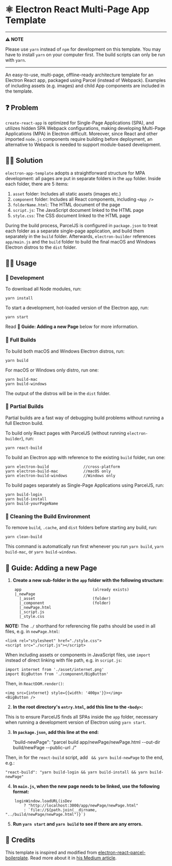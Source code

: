 # ⚛️ Electron React Multi-Page App Template
---
**⚠️ NOTE**

Please use `yarn` instead of `npm` for development on this template. You may have to install `yarn` on your computer first. The build scripts can only be run with `yarn`.

---

An easy-to-use, multi-page, offline-ready architecture template for an Electron React app, packaged using Parcel (instead of Webpack). Examples of including assets (e.g. images) and child App components are included in the template.

## ❓ Problem

`create-react-app` is optimized for Single-Page Applications (SPA), and utilizes hidden SPA Webpack configurations, making developing Multi-Page Applications (MPA) in Electron difficult. Moreover, since React and other imported `node.js` components require building before deployment, an alternative to Webpack is needed to support module-based development.

## 💁‍♂️ Solution

`electron-app-template` adopts a straightforward structure for MPA development: all pages are put in separate folders in the `app` folder. Inside each folder, there are 5 items:

1. `asset` folder: Includes all static assets (images etc.)
2. `component` folder: Includes all React components, including `<App />`
3. `folderName.html`: The HTML document of the page
4. `script.js`: The JavaScript document linked to the HTML page
5. `style.css`: The CSS document linked to the HTML page

During the build process, ParcelJS is configured in `package.json` to treat each folder as a separate single-page application, and build them separately in the `build` folder. Afterwards, `electron-builder` references `app/main.js` and the `build` folder to build the final macOS and Windows Electron distros to the `dist` folder.

## 👷‍♂️ Usage
### 🔧 Development

To download all Node modules, run:

    yarn install

To start a development, hot-loaded version of the Electron app, run:

    yarn start
    
Read **📘 Guide: Adding a new Page** below for more information.
    
### 🔧 Full Builds

To build both macOS and Windows Electron distros, run:

    yarn build
    
For macOS or Windows only distro, run one:

    yarn build-mac
    yarn build-windows

The output of the distros will be in the `dist` folder.

### 🔧 Partial Builds

Partial builds are a fast way of debugging build problems without running a full Electron build.

To build only React pages with ParcelJS (without running `electron-builder`), run:

    yarn react-build
    
To build an Electron app with reference to the existing `build` folder, run one:

    yarn electron-build               //cross-platform
    yarn electron-build-mac           //macOS only
    yarn electron-build-windows       //Windows only

To build pages separately as Single-Page Applications using ParcelJS, run:

    yarn build-login
    yarn build-install
    yarn build-yourPageName

### 🔧 Cleaning the Build Environment

To remove `build`, `.cache`, and `dist` folders before starting any build, run:

    yarn clean-build

This command is automatically run first whenever you run `yarn build`, `yarn build-mac`, or `yarn build-windows`.

## 📘 Guide: Adding a new Page

1. **Create a new sub-folder in the `app` folder with the following structure:**

```
    app                               (already exists)
    |_newPage
      |_asset                         (folder)
      |_component                     (folder)
      |_newPage.html
      |_script.js
      |_style.css
```

**NOTE:** The `./` shorthand for referencing file paths should be used in all files, e.g. in `newPage.html`:

    <link rel="stylesheet" href="./style.css">
    <script src="./script.js"></script>

When including assets or components in JavaScript files, use `import` instead of direct linking with file path, e.g. in `script.js`:

    import internet from './asset/internet.png'
    import BigButton from './component/BigButton'

Then, in `ReactDOM.render()`:

    <img src={internet} style={{width: '400px'}}></img>
    <BigButton />

2. **In the root directory's `entry.html`, add this line to the `<body>`:**

    <a href="app/newPage/newPage.html"></a>

This is to ensure ParcelJS finds all SPAs inside the `app` folder, necessary when running a development version of Electron using `yarn start`.

3. **In `package.json`, add this line at the end:**

    "build-newPage": "parcel build app/newPage/newPage.html --out-dir build/newPage --public-url ./"

Then, in for the `react-build` script, add ` && yarn build-newPage` to the end, e.g.:

    "react-build": "yarn build-login && yarn build-install && yarn build-newPage"

4. **In `main.js`, when the new page needs to be linked, use the following format:**

```
    loginWindow.loadURL(isDev
        ? "http://localhost:3000/app/newPage/newPage.html"
        : `file://${path.join(__dirname, "../build/newPage/newPage.html")}`)
```
        
5. **Run `yarn start` and `yarn build` to see if there are any errors.**

## 🌟 Credits

This template is inspired and modified from [electron-react-parcel-boilerplate](https://github.com/kumarryogeshh/electron-react-parcel-boilerplate). Read more about it in [his Medium article](https://medium.com/@yogeshkumarr/production-ready-electron-app-using-react-and-parcel-web-bundler-74dcda63f148).
